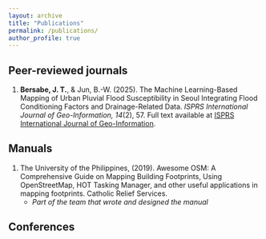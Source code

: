 ```yaml
---
layout: archive
title: "Publications"
permalink: /publications/
author_profile: true
---
```


## Peer-reviewed journals

1. **Bersabe, J. T.**, & Jun, B.-W. (2025). The Machine Learning-Based Mapping of Urban Pluvial Flood Susceptibility in Seoul Integrating Flood Conditioning Factors and Drainage-Related Data. _ISPRS International Journal of Geo-Information, 14_(2), 57. Full text available at [ISPRS International Journal of Geo-Information](https://doi.org/10.3390/ijgi14020057).

## Manuals

1. The University of the Philippines, (2019). Awesome OSM: A Comprehensive Guide on Mapping Building Footprints, Using OpenStreetMap, HOT Tasking Manager, and other useful applications in mapping footprints. Catholic Relief Services.
    * _Part of the team that wrote and designed the manual_

## Conferences